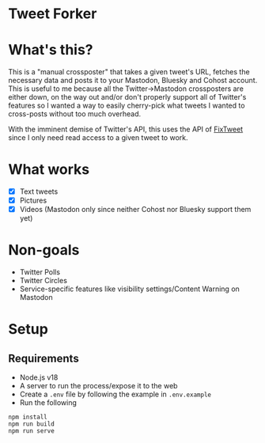 # Tweet Forker

# What's this?

This is a "manual crossposter" that takes a given tweet's URL, fetches the necessary data and posts it to your Mastodon, Bluesky and Cohost account.
This is useful to me because all the Twitter->Mastodon crossposters are either down, on the way out and/or don't properly support all of Twitter's features so I wanted a way to easily cherry-pick what tweets I wanted to cross-posts without too much overhead.

With the imminent demise of Twitter's API, this uses the API of [FixTweet](https://github.com/FixTweet/FixTweet) since I only need read access to a given tweet to work.

# What works

- [x] Text tweets
- [x] Pictures
- [x] Videos (Mastodon only since neither Cohost nor Bluesky support them yet)

# Non-goals

- Twitter Polls
- Twitter Circles
- Service-specific features like visibility settings/Content Warning on Mastodon

# Setup

## Requirements

- Node.js v18
- A server to run the process/expose it to the web
- Create a `.env` file by following the example in `.env.example`
- Run the following

```
npm install
npm run build
npm run serve
```
